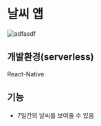 # 날씨 앱
![adfasdf](https://github.com/suminllll/wheatherApp_reactNative/assets/79704928/39a836ea-42be-4dbc-b235-b35ff4369b54)

## 개발환경(serverless)

React-Native

## 기능

- 7일간의 날씨를 보여줄 수 있음
